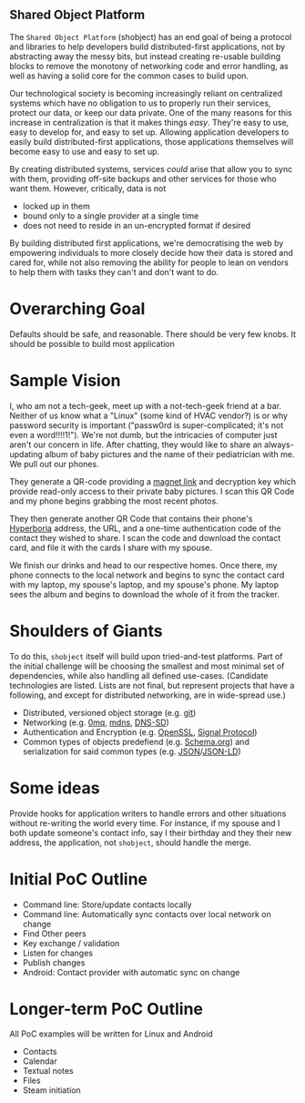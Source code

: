Shared Object Platform
----------------------

The `Shared Object Platform` (shobject) has an end goal of being a
protocol and libraries to help developers build distributed-first
applications, not by abstracting away the messy bits, but instead
creating re-usable building blocks to remove the monotony of networking
code and error handling, as well as having a solid core for the common
cases to build upon.

Our technological society is becoming increasingly reliant on centralized
systems which have no obligation to us to properly run their services,
protect our data, or keep our data private.  One of the many reasons for
this increase in centralization is that it makes things _easy_.  They're
easy to use, easy to develop for, and easy to set up. Allowing
application developers to easily build distributed-first applications,
those applications themselves will become easy to use and easy to set
up.

By creating distributed systems, services _could_ arise that allow you
to sync with them, providing off-site backups and other services for
those who want them. However, critically, data is not

* locked up in them
* bound only to a single provider at a single time
* does not need to reside in an un-encrypted format if desired


By building distributed first applications, we're democratising the web
by empowering individuals to more closely decide how their data is
stored and cared for, while not also removing the ability for people to
lean on vendors to help them with tasks they can't and don't want to do.

Overarching Goal
================

Defaults should be safe, and reasonable. There should be very few knobs.
It should be possible to build most application

Sample Vision
=============

I, who am not a tech-geek, meet up with a not-tech-geek friend at a bar.
Neither of us know what a "Linux" (some kind of HVAC vendor?) is or why
password security is important ("passw0rd is super-complicated; it's not
even a word!!!!1!"). We're not dumb, but the intricacies of computer
just aren't our concern in life.  After chatting, they would like to
share an always-updating album of baby pictures and the name of their
pediatrician with me.  We pull out our phones.

They generate a QR-code
providing a [magnet link](http://magnet-uri.sourceforge.net/) and
decryption key which provide read-only access to their private baby
pictures. I scan this QR Code and my phone begins grabbing the most
recent photos.

They then generate another QR Code that contains their phone's
[Hyperboria](https://hyperboria.net/) address, the URL, and a one-time
authentication code of the contact they wished to share.  I scan the
code and download the contact card, and file it with the cards I share
with my spouse.

We finish our drinks and head to our respective homes. Once there, my
phone connects to the local network and begins to sync the contact card
with my laptop, my spouse's laptop, and my spouse's phone.  My laptop
sees the album and begins to download the whole of it from the tracker.


Shoulders of Giants
===================

To do this, `shobject` itself will build upon tried-and-test platforms.
Part of the initial challenge will be choosing the smallest and most
minimal set of dependencies, while also handling all defined use-cases.
(Candidate technologies are listed. Lists are not final, but represent
projects that have a following, and except for distributed networking,
are in wide-spread use.)

* Distributed, versioned object storage (e.g. [git](https://git-scm.com/))
* Networking (e.g. [0mq](http://zeromq.org/), [mdns](http://www.multicastdns.org/), [DNS-SD](http://www.dns-sd.org/))
* Authentication and Encryption (e.g.
  [OpenSSL](https://www.openssl.org/), [Signal Protocol](https://whispersystems.org/docs/))
* Common types of objects predefiend (e.g.
  [Schema.org](http://schema.org/)) and serialization for said common
  types (e.g. [JSON](http://www.json.org/)/[JSON-LD](https://json-ld.org/))

Some ideas
==========

Provide hooks for application writers to handle errors and other
situations without re-writing the world every time. For instance, if my
spouse and I both update someone's contact info, say I their birthday
and they their new address, the application, not `shobject`, should
handle the merge.

Initial PoC Outline
===================

* Command line: Store/update contacts locally
* Command line: Automatically sync contacts over local network on change
 * Find Other peers
 * Key exchange / validation
 * Listen for changes
 * Publish changes
* Android: Contact provider with automatic sync on change

Longer-term PoC Outline
=======================

All PoC examples will be written for Linux and Android

* Contacts
* Calendar
* Textual notes
* Files
* Steam initiation
